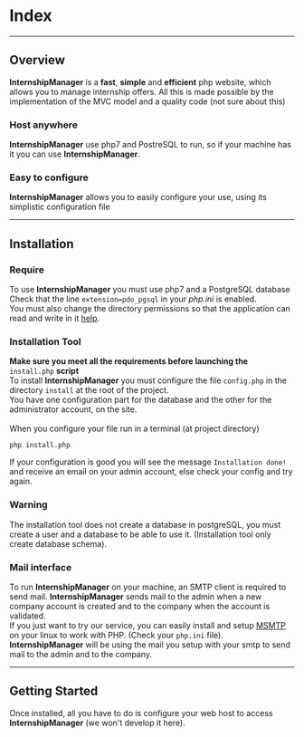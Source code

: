 # Index
---
## Overview
**InternshipManager** is a **fast**, **simple** and **efficient** php website, which allows you to manage internship offers. All this is made possible by the implementation of the MVC model and a quality code (not sure about this)

### Host anywhere
**InternshipManager** use php7 and PostreSQL to run, so if your machine has it you can use **InternshipManager**.

### Easy to configure
**InternshipManager** allows you to easily configure your use, using its simplistic configuration file

---

## Installation
### Require
To use **InternshipManager** you must use php7 and a PostgreSQL database<br/>
Check that the line `extension=pdo_pgsql` in your *php.ini* is enabled.<br/>
You must also change the directory permissions so that the application can read and write in it [help](https://doc.ubuntu-fr.org/permissions).

### Installation Tool
**Make sure you meet all the requirements before launching the** `install.php` **script**<br/>
To install **InternshipManager** you must configure the file `config.php` in the directory `install` at the root of the project.<br/>
You have one configuration part for the database and the other for the administrator account, on the site.<br/>
<br/>
When you configure your file run in a terminal (at project directory)
```shell
php install.php
```
If your configuration is good you will see the message `Installation done!` and receive an email on your admin account, else check your config and try again.<br/>

### Warning
The installation tool does not create a database in postgreSQL, you must create a user and a database to be able to use it. (Installation tool only create database schema).

### Mail interface
To run **InternshipManager** on your machine, an SMTP client is required to send mail. **InternshipManager** sends mail to the admin when a new company account is created and to the company when the account is validated.<br/>
If you just want to try our service, you can easily install and setup [MSMTP](https://help.ubuntu.com/community/msmtp) on your linux to work with PHP. (Check your `php.ini` file).<br/>
**InternshipManager** will be using the mail you setup with your smtp to send mail to the admin and to the company.

---

## Getting Started
Once installed, all you have to do is configure your web host to access **InternshipManager** (we won't develop it here).